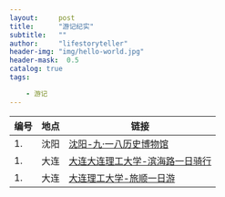 ```yaml
---
layout:     post
title:      "游记纪实"
subtitle:   ""
author:     "lifestoryteller"
header-img: "img/hello-world.jpg"
header-mask:  0.5
catalog: true
tags:

    - 游记
---
```


|编号|地点|链接|
|---|---|---|
| 1. | 沈阳| [沈阳-九·一八历史博物馆](http://www.mafengwo.cn/i/20735743.html)  |
| 1. | 大连|  [大连大连理工大学-滨海路一日骑行](http://www.mafengwo.cn/i/7678832.html) |
| 1. | 大连|  [大连理工大学-旅顺一日游](http://www.mafengwo.cn/i/7284656.html) |

